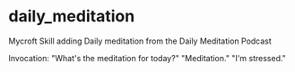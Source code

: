 # daily_meditation


Mycroft Skill adding Daily meditation from the Daily Meditation Podcast

Invocation:
"What's the meditation for today?"
"Meditation."
"I'm stressed."


